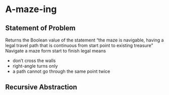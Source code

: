 # A-maze-ing
## Statement of Problem
Returns the Boolean value of the statement “the maze is navigable, having a legal travel path that is continuous from start point to existing treasure”
Navigate a maze form start to finish
legal means
- don’t cross the walls
- right-angle turns only
- a path cannot go through the same point twice
## Recursive Abstraction

